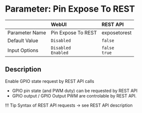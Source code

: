 # Parameter: Pin Expose To REST

|                   | WebUI               | REST API
|:---               |:---                 |:----
| Parameter Name    | Pin Expose To REST  | exposetorest
| Default Value     | `Disabled`          | `false`
| Input Options     | `Disabled`<br>`Enabled` | `false`<br>`true` 


## Description

Enable GPIO state request by REST API calls<br>
- GPIO pin state (and PWM duty) can be requested by REST API<br>
- GPIO output / GPIO Output PWM are controlable by REST API.


!!! Tip
    Syntax of REST API requests -> see REST API description
